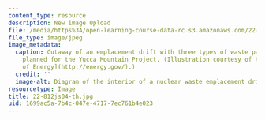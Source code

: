 ```yaml
---
content_type: resource
description: New image Upload
file: /media/https%3A/open-learning-course-data-rc.s3.amazonaws.com/22-812j-managing-nuclear-technology-spring-2004/1699ac5a7b4c047e47177ec761b4e023_22-812js04-th.jpg
file_type: image/jpeg
image_metadata:
  caption: Cutaway of an emplacement drift with three types of waste packages, as
    planned for the Yucca Mountain Project. (Illustration courtesy of the U.S. [Department
    of Energy](http://energy.gov/).)
  credit: ''
  image-alt: Diagram of the interior of a nuclear waste emplacement drift.
resourcetype: Image
title: 22-812js04-th.jpg
uid: 1699ac5a-7b4c-047e-4717-7ec761b4e023
---
```

